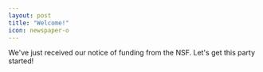 ```yaml
---
layout: post
title: "Welcome!"
icon: newspaper-o
---
```


We've just received our notice of funding from the NSF. Let's get this party started!  
